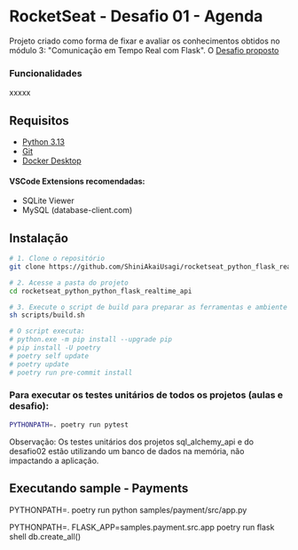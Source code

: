 # RocketSeat - Desafio 01 - Agenda

Projeto criado como forma de fixar e avaliar os conhecimentos obtidos no módulo 3: "Comunicação em Tempo Real com Flask".
O [Desafio proposto](Desafio03.txt)

### Funcionalidades

xxxxx

## Requisitos

- [Python 3.13](https://www.python.org/downloads/)
- [Git](https://git-scm.com/downloads)
- [Docker Desktop](https://docs.docker.com/desktop/)

#### VSCode Extensions recomendadas:
- SQLite Viewer
- MySQL (database-client.com)

## Instalação

```bash
# 1. Clone o repositório
git clone https://github.com/ShiniAkaiUsagi/rocketseat_python_flask_realtime_api.git

# 2. Acesse a pasta do projeto
cd rocketseat_python_python_flask_realtime_api

# 3. Execute o script de build para preparar as ferramentas e ambiente
sh scripts/build.sh

# O script executa:
# python.exe -m pip install --upgrade pip
# pip install -U poetry
# poetry self update
# poetry update
# poetry run pre-commit install

```

### Para executar os testes unitários de todos os projetos (aulas e desafio):
```bash
PYTHONPATH=. poetry run pytest
```
Observação: Os testes unitários dos projetos sql_alchemy_api e do desafio02
    estão utilizando um banco de dados na memória, não impactando a aplicação.

## Executando sample - Payments
PYTHONPATH=. poetry run python samples/payment/src/app.py

PYTHONPATH=. FLASK_APP=samples.payment.src.app poetry run flask shell
db.create_all()

